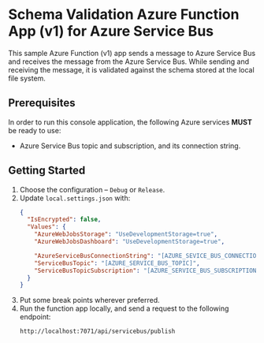 # Schema Validation Azure Function App (v1) for Azure Service Bus ##

This sample Azure Function (v1) app sends a message to Azure Service Bus and receives the message from the Azure Service Bus. While sending and receiving the message, it is validated against the schema stored at the local file system.


## Prerequisites ##

In order to run this console application, the following Azure services **MUST** be ready to use:

* Azure Service Bus topic and subscription, and its connection string.


## Getting Started ##

1. Choose the configuration &ndash; `Debug` or `Release`.
2. Update `local.settings.json` with:
    ```json
    {
      "IsEncrypted": false,
      "Values": {
        "AzureWebJobsStorage": "UseDevelopmentStorage=true",
        "AzureWebJobsDashboard": "UseDevelopmentStorage=true",

        "AzureServiceBusConnectionString": "[AZURE_SEVICE_BUS_CONNECTION_STRING]",
        "ServiceBusTopic": "[AZURE_SERVICE_BUS_TOPIC]",
        "ServiceBusTopicSubscription": "[AZURE_SERVICE_BUS_SUBSCRIPTION]"
      }
    }
    ```
3. Put some break points wherever preferred.
4. Run the function app locally, and send a request to the following endpoint:
    ```bash
    http://localhost:7071/api/servicebus/publish
    ```

